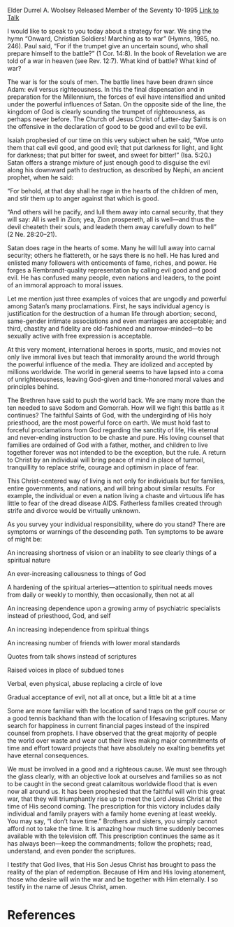 Elder Durrel A. Woolsey
Released Member of the Seventy
10-1995
[Link to Talk](https://www.churchofjesuschrist.org/study/general-conference/1995/10/a-strategy-for-war?lang=eng)

I would like to speak to you today about a strategy for war. We sing the hymn “Onward, Christian Soldiers! Marching as to war” (Hymns, 1985, no. 246). Paul said, “For if the trumpet give an uncertain sound, who shall prepare himself to the battle?” (1 Cor. 14:8). In the book of Revelation we are told of a war in heaven (see Rev. 12:7). What kind of battle? What kind of war?

The war is for the souls of men. The battle lines have been drawn since Adam: evil versus righteousness. In this the final dispensation and in preparation for the Millennium, the forces of evil have intensified and united under the powerful influences of Satan. On the opposite side of the line, the kingdom of God is clearly sounding the trumpet of righteousness, as perhaps never before. The Church of Jesus Christ of Latter-day Saints is on the offensive in the declaration of good to be good and evil to be evil.

Isaiah prophesied of our time on this very subject when he said, “Woe unto them that call evil good, and good evil; that put darkness for light, and light for darkness; that put bitter for sweet, and sweet for bitter!” (Isa. 5:20.) Satan offers a strange mixture of just enough good to disguise the evil along his downward path to destruction, as described by Nephi, an ancient prophet, when he said:

“For behold, at that day shall he rage in the hearts of the children of men, and stir them up to anger against that which is good.

“And others will he pacify, and lull them away into carnal security, that they will say: All is well in Zion; yea, Zion prospereth, all is well—and thus the devil cheateth their souls, and leadeth them away carefully down to hell” (2 Ne. 28:20–21).

Satan does rage in the hearts of some. Many he will lull away into carnal security; others he flattereth, or he says there is no hell. He has lured and enlisted many followers with enticements of fame, riches, and power. He forges a Rembrandt-quality representation by calling evil good and good evil. He has confused many people, even nations and leaders, to the point of an immoral approach to moral issues.

Let me mention just three examples of voices that are ungodly and powerful among Satan’s many proclamations. First, he says individual agency is justification for the destruction of a human life through abortion; second, same-gender intimate associations and even marriages are acceptable; and third, chastity and fidelity are old-fashioned and narrow-minded—to be sexually active with free expression is acceptable.

At this very moment, international heroes in sports, music, and movies not only live immoral lives but teach that immorality around the world through the powerful influence of the media. They are idolized and accepted by millions worldwide. The world in general seems to have lapsed into a coma of unrighteousness, leaving God-given and time-honored moral values and principles behind.

The Brethren have said to push the world back. We are many more than the ten needed to save Sodom and Gomorrah. How will we fight this battle as it continues? The faithful Saints of God, with the undergirding of His holy priesthood, are the most powerful force on earth. We must hold fast to forceful proclamations from God regarding the sanctity of life, His eternal and never-ending instruction to be chaste and pure. His loving counsel that families are ordained of God with a father, mother, and children to live together forever was not intended to be the exception, but the rule. A return to Christ by an individual will bring peace of mind in place of turmoil, tranquillity to replace strife, courage and optimism in place of fear.

This Christ-centered way of living is not only for individuals but for families, entire governments, and nations, and will bring about similar results. For example, the individual or even a nation living a chaste and virtuous life has little to fear of the dread disease AIDS. Fatherless families created through strife and divorce would be virtually unknown.

As you survey your individual responsibility, where do you stand? There are symptoms or warnings of the descending path. Ten symptoms to be aware of might be:





An increasing shortness of vision or an inability to see clearly things of a spiritual nature





An ever-increasing callousness to things of God





A hardening of the spiritual arteries—attention to spiritual needs moves from daily or weekly to monthly, then occasionally, then not at all





An increasing dependence upon a growing army of psychiatric specialists instead of priesthood, God, and self





An increasing independence from spiritual things





An increasing number of friends with lower moral standards





Quotes from talk shows instead of scriptures





Raised voices in place of subdued tones





Verbal, even physical, abuse replacing a circle of love





Gradual acceptance of evil, not all at once, but a little bit at a time





Some are more familiar with the location of sand traps on the golf course or a good tennis backhand than with the location of lifesaving scriptures. Many search for happiness in current financial pages instead of the inspired counsel from prophets. I have observed that the great majority of people the world over waste and wear out their lives making major commitments of time and effort toward projects that have absolutely no exalting benefits yet have eternal consequences.

We must be involved in a good and a righteous cause. We must see through the glass clearly, with an objective look at ourselves and families so as not to be caught in the second great calamitous worldwide flood that is even now all around us. It has been prophesied that the faithful will win this great war, that they will triumphantly rise up to meet the Lord Jesus Christ at the time of His second coming. The prescription for this victory includes daily individual and family prayers with a family home evening at least weekly. You may say, “I don’t have time.” Brothers and sisters, you simply cannot afford not to take the time. It is amazing how much time suddenly becomes available with the television off. This prescription continues the same as it has always been—keep the commandments; follow the prophets; read, understand, and even ponder the scriptures.

I testify that God lives, that His Son Jesus Christ has brought to pass the reality of the plan of redemption. Because of Him and His loving atonement, those who desire will win the war and be together with Him eternally. I so testify in the name of Jesus Christ, amen.

# References
